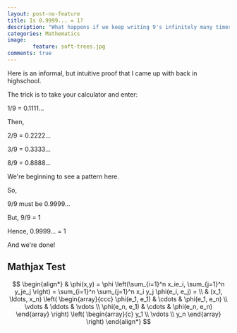 ```yaml
---
layout: post-no-feature
title: Is 0.9999... = 1?
description: "What happens if we keep writing 9's infinitely many times in the n<sup>th</sup> decimal place? Will we get arbitrarily close to 1 or does it precisely equal 1?"
categories: Mathematics
image: 
        feature: soft-trees.jpg
comments: true
---
```

Here is an informal, but intuitive proof that I came up with back in highschool.

The trick is to take your calculator and enter: 

1/9 = 0.1111...

Then,

2/9 = 0.2222...

3/9 = 0.3333...

8/9 = 0.8888...

We're beginning to see a pattern here.

So,

9/9 must be 0.9999...

But, 9/9 = 1 

Hence, 0.9999... = 1

And we're done!

## Mathjax Test

$$
\begin{align*}
  & \phi(x,y) = \phi \left(\sum_{i=1}^n x_ie_i, \sum_{j=1}^n y_je_j \right)
  = \sum_{i=1}^n \sum_{j=1}^n x_i y_j \phi(e_i, e_j) = \\
  & (x_1, \ldots, x_n) \left( \begin{array}{ccc}
      \phi(e_1, e_1) & \cdots & \phi(e_1, e_n) \\
      \vdots & \ddots & \vdots \\
      \phi(e_n, e_1) & \cdots & \phi(e_n, e_n)
    \end{array} \right)
  \left( \begin{array}{c}
      y_1 \\
      \vdots \\
      y_n
    \end{array} \right)
\end{align*}
$$
